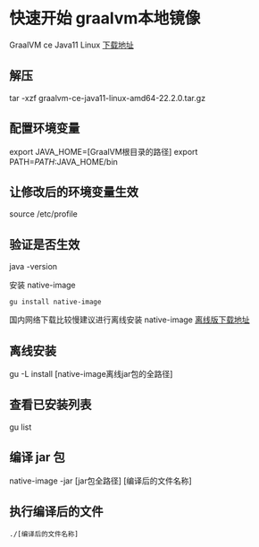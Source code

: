 # 快速开始 graalvm本地镜像
GraalVM ce Java11 Linux [下载地址](https://github.com/graalvm/graalvm-ce-builds/releases/tag/vm-22.2.0)

## 解压
 tar -xzf graalvm-ce-java11-linux-amd64-22.2.0.tar.gz
## 配置环境变量
export JAVA_HOME=[GraalVM根目录的路径]
export PATH=$PATH:$JAVA_HOME/bin
## 让修改后的环境变量生效
source /etc/profile
## 验证是否生效
java -version

安装 native-image
```
gu install native-image
```
  国内网络下载比较慢建议进行离线安装
  native-image [离线版下载地址](https://github.com/graalvm/graalvm-ce-builds/releases/tag/vm-22.2.0)
## 离线安装
 gu -L install [native-image离线jar包的全路径]
## 查看已安装列表
 gu list

##  编译 jar 包
  native-image -jar [jar包全路径] [编译后的文件名称]
##  执行编译后的文件
```
./[编译后的文件名称]
```